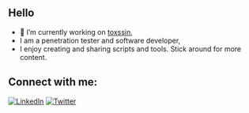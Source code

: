 ## Hello

- 🌱 I’m currently working on [toxssin](https://github.com/t3l3machus/toxssin),
- I am a penetration tester and software developer,
- I enjoy creating and sharing scripts and tools. Stick around for more content.

## Connect with me:
[![LinkedIn](https://img.shields.io/badge/LinkedIn-0077B5?style=for-the-badge&logo=linkedin&logoColor=white)](https://www.linkedin.com/in/panagiotis-chartas-a9b4a21a5/)
[![Twitter](https://img.shields.io/badge/Twitter-1DA1F2?style=for-the-badge&logo=twitter&logoColor=white)](https://twitter.com/t3l3machus)
